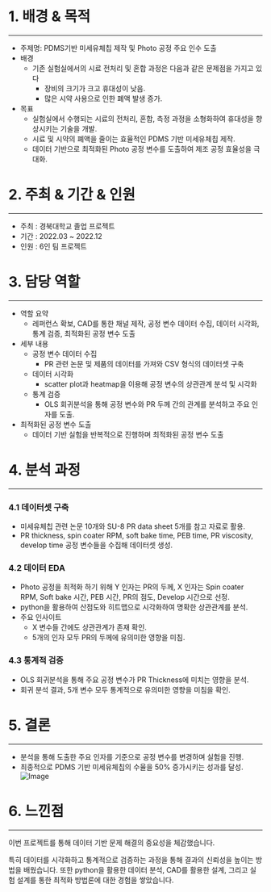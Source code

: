 # 1. 배경 & 목적
---
+ 주제명: PDMS기반 미세유체칩 제작 및 Photo 공정 주요 인수 도출
+ 배경
    + 기존 실험실에서의 시료 전처리 및 혼합 과정은 다음과 같은 문제점을 가지고 있다
        + 장비의 크기가 크고 휴대성이 낮음.
        + 많은 시약 사용으로 인한 폐액 발생 증가.
+ 목표
  + 실험실에서 수행되는 시료의 전처리, 혼합, 측정 과정을 소형화하여 휴대성을 향상시키는 기술을 개발.
  + 시료 및 시약의 폐액을 줄이는 효율적인 PDMS 기반 미세유체칩 제작.
  + 데이터 기반으로 최적화된 Photo 공정 변수를 도출하여 제조 공정 효율성을 극대화.

# 2. 주최 & 기간 & 인원
---
+ 주최 : 경북대학교 졸업 프로젝트
+ 기간 : 2022.03 ~ 2022.12
+ 인원 : 6인 팀 프로젝트

# 3. 담당 역할
---
+ 역할 요약
  + 레퍼런스 확보, CAD를 통한 채널 제작, 공정 변수 데이터 수집, 데이터 시각화, 통계 검증, 최적화된 공정 변수 도출
+ 세부 내용
  + 공정 변수 데이터 수집
    + PR 관련 논문 및 제품의 데이터를 가져와 CSV 형식의 데이터셋 구축
  + 데이터 시각화
    + scatter plot과 heatmap을 이용해 공정 변수의 상관관계 분석 및 시각화
  + 통계 검증
      + OLS 회귀분석을 통해 공정 변수와 PR 두께 간의 관계를 분석하고 주요 인자를 도출.
+ 최적화된 공정 변수 도출
    + 데이터 기반 실험을 반복적으로 진행하며 최적화된 공정 변수 도출
     
# 4. 분석 과정
---
### 4.1 데이터셋 구축
+ 미세유체칩 관련 논문 10개와 SU-8 PR data sheet 5개를 참고 자료로 활용.
+ PR thickness, spin coater RPM, soft bake time, PEB time, PR viscosity, develop time 공정 변수들을 수집해 데이터셋 생성.

### 4.2 데이터 EDA
+ Photo 공정을 최적화 하기 위해 Y 인자는 PR의 두께, X 인자는 Spin coater RPM, Soft bake 시간, PEB 시간, PR의 점도, Develop 시간으로 선정.
+ python을 활용하여 산점도와 히트맵으로 시각화하여 명확한 상관관계를 분석.
+ 주요 인사이트
    + X 변수들 간에도 상관관계가 존재 확인.
    + 5개의 인자 모두 PR의 두께에 유의미한 영향을 미침.

### 4.3 통계적 검증
+ OLS 회귀분석을 통해 주요 공정 변수가 PR Thickness에 미치는 영향을 분석.
+ 회귀 분석 결과, 5개 변수 모두 통계적으로 유의미한 영향을 미침을 확인.


# 5. 결론
---
+ 분석을 통해 도출한 주요 인자를 기준으로 공정 변수를 변경하며 실험을 진행.
+ 최종적으로 PDMS 기반 미세유체칩의 수율을 50% 증가시키는 성과를 달성.
![Image](https://github.com/user-attachments/assets/c79613ef-495b-4fb6-b6c1-fb43329e0b01)

# 6. 느낀점
---
이번 프로젝트를 통해 데이터 기반 문제 해결의 중요성을 체감했습니다.

특히 데이터를 시각화하고 통계적으로 검증하는 과정을 통해 결과의 신뢰성을 높이는 방법을 배웠습니다.
또한 python을 활용한 데이터 분석, CAD를 활용한 설계, 그리고 실험 설계를 통한 최적화 방법론에 대한 경험을 쌓았습니다.



